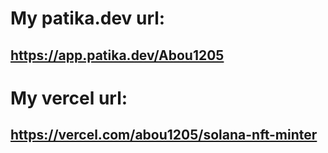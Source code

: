 # My patika.dev url:
## https://app.patika.dev/Abou1205
 
# My vercel url:
## https://vercel.com/abou1205/solana-nft-minter
